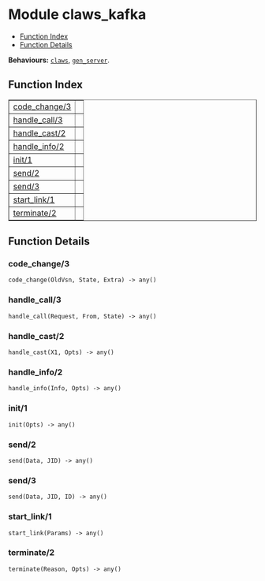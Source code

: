

# Module claws_kafka #
* [Function Index](#index)
* [Function Details](#functions)

__Behaviours:__ [`claws`](claws.md), [`gen_server`](gen_server.md).

<a name="index"></a>

## Function Index ##


<table width="100%" border="1" cellspacing="0" cellpadding="2" summary="function index"><tr><td valign="top"><a href="#code_change-3">code_change/3</a></td><td></td></tr><tr><td valign="top"><a href="#handle_call-3">handle_call/3</a></td><td></td></tr><tr><td valign="top"><a href="#handle_cast-2">handle_cast/2</a></td><td></td></tr><tr><td valign="top"><a href="#handle_info-2">handle_info/2</a></td><td></td></tr><tr><td valign="top"><a href="#init-1">init/1</a></td><td></td></tr><tr><td valign="top"><a href="#send-2">send/2</a></td><td></td></tr><tr><td valign="top"><a href="#send-3">send/3</a></td><td></td></tr><tr><td valign="top"><a href="#start_link-1">start_link/1</a></td><td></td></tr><tr><td valign="top"><a href="#terminate-2">terminate/2</a></td><td></td></tr></table>


<a name="functions"></a>

## Function Details ##

<a name="code_change-3"></a>

### code_change/3 ###

`code_change(OldVsn, State, Extra) -> any()`

<a name="handle_call-3"></a>

### handle_call/3 ###

`handle_call(Request, From, State) -> any()`

<a name="handle_cast-2"></a>

### handle_cast/2 ###

`handle_cast(X1, Opts) -> any()`

<a name="handle_info-2"></a>

### handle_info/2 ###

`handle_info(Info, Opts) -> any()`

<a name="init-1"></a>

### init/1 ###

`init(Opts) -> any()`

<a name="send-2"></a>

### send/2 ###

`send(Data, JID) -> any()`

<a name="send-3"></a>

### send/3 ###

`send(Data, JID, ID) -> any()`

<a name="start_link-1"></a>

### start_link/1 ###

`start_link(Params) -> any()`

<a name="terminate-2"></a>

### terminate/2 ###

`terminate(Reason, Opts) -> any()`

